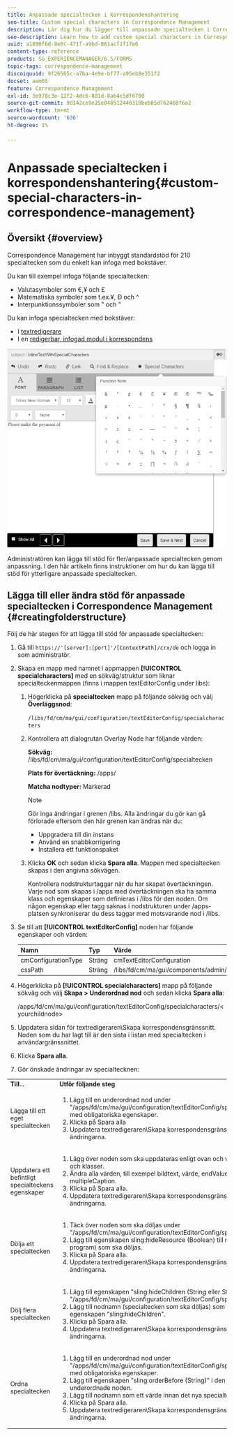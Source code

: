 ```yaml
---
title: Anpassade specialtecken i korrespondenshantering
seo-title: Custom special characters in Correspondence Management
description: Lär dig hur du lägger till anpassade specialtecken i Correspondence Management.
seo-description: Learn how to add custom special characters in Correspondence Management.
uuid: a1890f6d-8e0c-471f-a9bd-861acf1f17e6
content-type: reference
products: SG_EXPERIENCEMANAGER/6.5/FORMS
topic-tags: correspondence-management
discoiquuid: 9f26565c-a7ba-4e9e-bf77-a95eb8e351f2
docset: aem65
feature: Correspondence Management
exl-id: 3e978c3e-12f2-4dc6-801d-8ab4c5df6700
source-git-commit: 9d142ce9e25e048512440310beb05d762468f6a2
workflow-type: tm+mt
source-wordcount: '636'
ht-degree: 1%

---
```


# Anpassade specialtecken i korrespondenshantering{#custom-special-characters-in-correspondence-management}

## Översikt {#overview}

Correspondence Management har inbyggt standardstöd för 210 specialtecken som du enkelt kan infoga med bokstäver.

Du kan till exempel infoga följande specialtecken:

* Valutasymboler som €,¥ och £
* Matematiska symboler som t.ex.¥, Ð och ^
* Interpunktionssymboler som ‟ och &quot;

Du kan infoga specialtecken med bokstäver:

* I [textredigerare](/help/forms/using/document-fragments.md#createtext)
* I en [redigerbar, infogad modul i korrespondens](../../forms/using/create-correspondence.md#managecontent)

![specialteckensinlinemodulen](assets/specialcharactersinlinemodule.png)

Administratören kan lägga till stöd för fler/anpassade specialtecken genom anpassning. I den här artikeln finns instruktioner om hur du kan lägga till stöd för ytterligare anpassade specialtecken.

## Lägga till eller ändra stöd för anpassade specialtecken i Correspondence Management {#creatingfolderstructure}

Följ de här stegen för att lägga till stöd för anpassade specialtecken:

1. Gå till `https://'[server]:[port]'/[ContextPath]/crx/de` och logga in som administratör.
1. Skapa en mapp med namnet i appmappen **[!UICONTROL specialcharacters]** med en sökväg/struktur som liknar specialteckenmappen (finns i mappen textEditorConfig under libs):

   1. Högerklicka på **specialtecken** mapp på följande sökväg och välj **Överläggsnod**:

      `/libs/fd/cm/ma/gui/configuration/textEditorConfig/specialcharacters`

   1. Kontrollera att dialogrutan Overlay Node har följande värden:

      **Sökväg:** /libs/fd/cm/ma/gui/configuration/textEditorConfig/specialtecken

      **Plats för övertäckning:** /apps/

      **Matcha nodtyper:** Markerad

      >[!NOTE]
      >
      >Gör inga ändringar i grenen /libs. Alla ändringar du gör kan gå förlorade eftersom den här grenen kan ändras när du:
      >
      >
      >
      >    * Uppgradera till din instans
      >    * Använd en snabbkorrigering
      >    * Installera ett funktionspaket


   1. Klicka **OK** och sedan klicka **Spara alla**. Mappen med specialtecken skapas i den angivna sökvägen.

      Kontrollera nodstrukturtaggar när du har skapat övertäckningen. Varje nod som skapas i /apps med övertäckningen ska ha samma klass och egenskaper som definieras i /libs för den noden. Om någon egenskap eller tagg saknas i nodstrukturen under /apps-platsen synkroniserar du dess taggar med motsvarande nod i /libs.

1. Se till att **[!UICONTROL textEditorConfig]** noden har följande egenskaper och värden:

   | Namn | Typ | Värde |
   |---|---|---|
   | cmConfigurationType | Sträng | cmTextEditorConfiguration |
   | cssPath | Sträng | /libs/fd/cm/ma/gui/components/admin/createasset/textcontrol/clientlibs/textcontrol |

1. Högerklicka på **[!UICONTROL specialcharacters]** mapp på följande sökväg och välj **Skapa > Underordnad nod** och sedan klicka **Spara alla**:

   /apps/fd/cm/ma/gui/configuration/textEditorConfig/specialcharacters/&lt;yourchildnode>

1. Uppdatera sidan för textredigeraren\Skapa korrespondensgränssnitt. Noden som du har lagt till är den sista i listan med specialtecken i användargränssnittet.
1. Klicka **Spara alla**.
1. Gör önskade ändringar av specialtecknen:

<table>
 <tbody>
  <tr>
   <td><strong>Till...</strong></td>
   <td><strong>Utför följande steg</strong></td>
  </tr>
  <tr>
   <td>Lägga till ett eget specialtecken</td>
   <td>
    <ol>
     <li>Lägg till en underordnad nod under "/apps/fd/cm/ma/gui/configuration/textEditorConfig/specialcharacters" med obligatoriska egenskaper.</li>
     <li>Klicka på Spara alla</li>
     <li>Uppdatera textredigeraren\Skapa korrespondensgränssnitt för att se ändringarna.</li>
    </ol> </td>
  </tr>
  <tr>
   <td>Uppdatera ett befintligt specialteckens egenskaper</td>
   <td>
    <ol>
     <li>Lägg över noden som ska uppdateras enligt ovan och verifiera taggar och klasser.</li>
     <li>Ändra alla värden, till exempel bildtext, värde, endValue och multipleCaption. </li>
     <li>Klicka på Spara alla. </li>
     <li>Uppdatera textredigeraren\Skapa korrespondensgränssnitt för att se ändringarna.</li>
    </ol> </td>
  </tr>
  <tr>
   <td>Dölja ett specialtecken</td>
   <td>
    <ol>
     <li>Täck över noden som ska döljas under "/apps/fd/cm/ma/gui/configuration/textEditorConfig/specialtecken"</li>
     <li>Lägg till egenskapen sling:hideResource (Boolean) till noden (under program) som ska döljas. </li>
     <li>Klicka på Spara alla. </li>
     <li>Uppdatera textredigeraren\Skapa korrespondensgränssnitt för att se ändringarna.<br /> </li>
    </ol> </td>
  </tr>
  <tr>
   <td>Dölj flera specialtecken</td>
   <td>
    <ol>
     <li>Lägg till egenskapen "sling:hideChildren (String eller String[])" i "/apps/fd/cm/ma/gui/configuration/textEditorConfig/specialcharacters". </li>
     <li>Lägg till nodnamn (specialtecken som ska döljas) som värden för egenskapen "sling:hideChildren". </li>
     <li>Klicka på Spara alla. </li>
     <li>Uppdatera textredigeraren\Skapa korrespondensgränssnitt för att se ändringarna.<br /> </li>
    </ol> </td>
  </tr>
  <tr>
   <td>Ordna specialtecken</td>
   <td>
    <ol>
     <li>Lägg till en underordnad nod under "/apps/fd/cm/ma/gui/configuration/textEditorConfig/specialcharacters" med obligatoriska egenskaper. </li>
     <li>Lägg till egenskapen "sling:orderBefore (String)" i den nyskapade underordnade noden. </li>
     <li>Lägg till nodnamn som ett värde innan det nya specialtecknet visas. </li>
     <li>Klicka på Spara alla. </li>
     <li>Uppdatera textredigeraren\Skapa korrespondensgränssnitt för att se ändringarna.<br /> </li>
    </ol> </td>
  </tr>
 </tbody>
</table>
